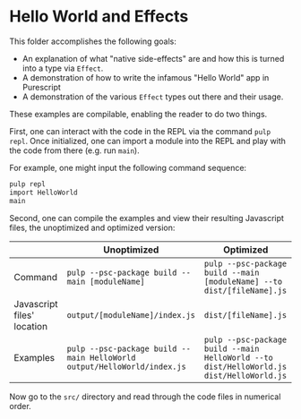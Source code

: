 # Hello World and Effects

This folder accomplishes the following goals:
- An explanation of what "native side-effects" are and how this is turned into a type via `Effect`.
- A demonstration of how to write the infamous "Hello World" app in Purescript
- A demonstration of the various `Effect` types out there and their usage.

These examples are compilable, enabling the reader to do two things.

First, one can interact with the code in the REPL via the command `pulp repl`. Once initialized, one can import a module into the REPL and play with the code from there (e.g. run `main`).

For example, one might input the following command sequence:
```bash
pulp repl
import HelloWorld
main
```

Second, one can compile the examples and view their resulting Javascript files, the unoptimized and optimized version:

| | Unoptimized | Optimized |
| - | - | - |
| Command | `pulp --psc-package build --main [moduleName]` | `pulp --psc-package build --main [moduleName] --to dist/[fileName].js`
| Javascript files' location | `output/[moduleName]/index.js` | `dist/[fileName].js` |
| Examples | `pulp --psc-package build --main HelloWorld`<br>`output/HelloWorld/index.js` | `pulp --psc-package build --main HelloWorld --to dist/HelloWorld.js`<br>`dist/HelloWorld.js`

Now go to the `src/` directory and read through the code files in numerical order.
